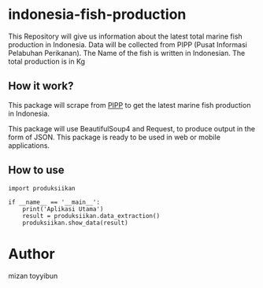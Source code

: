 # indonesia-fish-production
This Repository will give us information about the latest total marine fish production in Indonesia. 
Data will be collected from PIPP (Pusat Informasi Pelabuhan Perikanan). The Name of the fish is written in Indonesian.
The total production is in Kg

## How it work?
This package will scrape from [PIPP](http://pipp.djpt.kkp.go.id/produksi_harga) to get the latest marine fish production in Indonesia.

This package will use BeautifulSoup4 and Request, to produce output in the form of JSON. This package is ready to be used in web or mobile applications.

## How to use
    import produksiikan

    if __name__ == '__main__':
        print('Aplikasi Utama')
        result = produksiikan.data_extraction()
        produksiikan.show_data(result)
        
# Author
mizan toyyibun